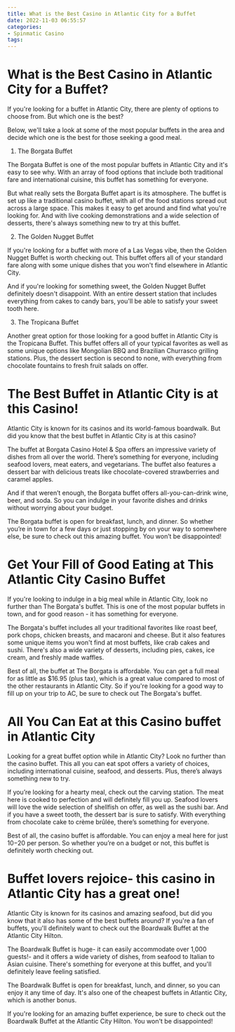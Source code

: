 ```yaml
---
title: What is the Best Casino in Atlantic City for a Buffet
date: 2022-11-03 06:55:57
categories:
- Spinmatic Casino
tags:
---
```



#  What is the Best Casino in Atlantic City for a Buffet?

If you're looking for a buffet in Atlantic City, there are plenty of options to choose from. But which one is the best?

Below, we'll take a look at some of the most popular buffets in the area and decide which one is the best for those seeking a good meal.

1. The Borgata Buffet

The Borgata Buffet is one of the most popular buffets in Atlantic City and it's easy to see why. With an array of food options that include both traditional fare and international cuisine, this buffet has something for everyone.

But what really sets the Borgata Buffet apart is its atmosphere. The buffet is set up like a traditional casino buffet, with all of the food stations spread out across a large space. This makes it easy to get around and find what you're looking for. And with live cooking demonstrations and a wide selection of desserts, there's always something new to try at this buffet.

2. The Golden Nugget Buffet

If you're looking for a buffet with more of a Las Vegas vibe, then the Golden Nugget Buffet is worth checking out. This buffet offers all of your standard fare along with some unique dishes that you won't find elsewhere in Atlantic City.

And if you're looking for something sweet, the Golden Nugget Buffet definitely doesn't disappoint. With an entire dessert station that includes everything from cakes to candy bars, you'll be able to satisfy your sweet tooth here.

3. The Tropicana Buffet

Another great option for those looking for a good buffet in Atlantic City is the Tropicana Buffet. This buffet offers all of your typical favorites as well as some unique options like Mongolian BBQ and Brazilian Churrasco grilling stations. Plus, the dessert section is second to none, with everything from chocolate fountains to fresh fruit salads on offer.

#  The Best Buffet in Atlantic City is at this Casino!

Atlantic City is known for its casinos and its world-famous boardwalk. But did you know that the best buffet in Atlantic City is at this casino?

The buffet at Borgata Casino Hotel & Spa offers an impressive variety of dishes from all over the world. There’s something for everyone, including seafood lovers, meat eaters, and vegetarians. The buffet also features a dessert bar with delicious treats like chocolate-covered strawberries and caramel apples.

And if that weren’t enough, the Borgata buffet offers all-you-can-drink wine, beer, and soda. So you can indulge in your favorite dishes and drinks without worrying about your budget.

The Borgata buffet is open for breakfast, lunch, and dinner. So whether you’re in town for a few days or just stopping by on your way to somewhere else, be sure to check out this amazing buffet. You won’t be disappointed!

#  Get Your Fill of Good Eating at This Atlantic City Casino Buffet

If you're looking to indulge in a big meal while in Atlantic City, look no further than The Borgata's buffet. This is one of the most popular buffets in town, and for good reason - it has something for everyone.



The Borgata's buffet includes all your traditional favorites like roast beef, pork chops, chicken breasts, and macaroni and cheese. But it also features some unique items you won't find at most buffets, like crab cakes and sushi. There's also a wide variety of desserts, including pies, cakes, ice cream, and freshly made waffles.



Best of all, the buffet at The Borgata is affordable. You can get a full meal for as little as $16.95 (plus tax), which is a great value compared to most of the other restaurants in Atlantic City. So if you're looking for a good way to fill up on your trip to AC, be sure to check out The Borgata's buffet.

#  All You Can Eat at this Casino buffet in Atlantic City

Looking for a great buffet option while in Atlantic City? Look no further than the casino buffet. This all you can eat spot offers a variety of choices, including international cuisine, seafood, and desserts. Plus, there’s always something new to try.

If you’re looking for a hearty meal, check out the carving station. The meat here is cooked to perfection and will definitely fill you up. Seafood lovers will love the wide selection of shellfish on offer, as well as the sushi bar. And if you have a sweet tooth, the dessert bar is sure to satisfy. With everything from chocolate cake to crème brûlée, there’s something for everyone.

Best of all, the casino buffet is affordable. You can enjoy a meal here for just $10-$20 per person. So whether you’re on a budget or not, this buffet is definitely worth checking out.

#  Buffet lovers rejoice- this casino in Atlantic City has a great one!

Atlantic City is known for its casinos and amazing seafood, but did you know that it also has some of the best buffets around? If you're a fan of buffets, you'll definitely want to check out the Boardwalk Buffet at the Atlantic City Hilton.

The Boardwalk Buffet is huge- it can easily accommodate over 1,000 guests!- and it offers a wide variety of dishes, from seafood to Italian to Asian cuisine. There's something for everyone at this buffet, and you'll definitely leave feeling satisfied.

The Boardwalk Buffet is open for breakfast, lunch, and dinner, so you can enjoy it any time of day. It's also one of the cheapest buffets in Atlantic City, which is another bonus.

If you're looking for an amazing buffet experience, be sure to check out the Boardwalk Buffet at the Atlantic City Hilton. You won't be disappointed!